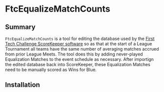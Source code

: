 # FtcEqualizeMatchCounts

## Summary
``FtcEqualizeMatchCounts`` is a tool for editing the database used by the [First Tech Challenge ScoreKeeper software](https://github.com/FIRST-Tech-Challenge/scorekeeper) so as that at the start of a League Tournament all teams have the same number of averaging matches accrued from prior League Meets. The tool does this by adding never-played Equalization Matches to the event schedule as necessary. After importign the edited database back into ScoreKeeper, these Equalization Matches need to be manually scored as Wins for Blue.

## Installation
